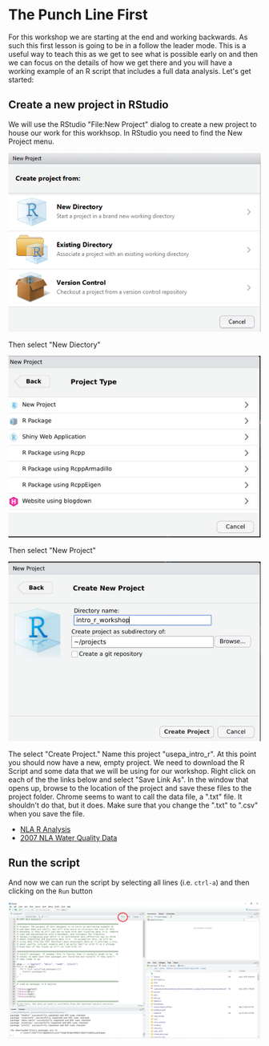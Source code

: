 

# The Punch Line First

For this workshop we are starting at the end and working backwards.  As such this first lesson is going to be in a follow the leader mode.  This is a useful way to teach this as we get to see what is possible early on and then we can focus on the details of how we get there and you will have a working example of an R script that includes a full data analysis.  Let's get started:

## Create a new project in RStudio

We will use the RStudio "File:New Project" dialog to create a new project to house our work for this workhsop.  In RStudio you need to find the New Project menu.

![rstudio_proj1](figures/rstudio_proj1.png)

Then select "New Diectory"

![new directory](figures/rstudio_project_new.jpg)


Then select "New Project"

![rstudio_proj1](figures/rstudio_project_new2.jpg)

The select "Create Project."  Name this project "usepa_intro_r". At this point you should now have a new, empty project.  We need to download the R Script and some data that we will be using for our workshop.  Right click on each of the the links below and select "Save Link As".  In the window that opens up, browse to the location of the project and save these files to the project folder.  Chrome seems to want to call the data file, a ".txt" file.  It shouldn't do that, but it does.  Make sure that you change the ".txt" to ".csv" when you save the file. 

- [NLA R Analysis](https://raw.githubusercontent.com/usepa/intro_r_workshop/master/lessons/nla_analysis.R)
- [2007 NLA Water Quality Data](https://www.epa.gov/sites/production/files/2014-10/nla2007_chemical_conditionestimates_20091123.csv)

## Run the script

And now we can run the script by selecting all lines (i.e. `ctrl-a`) and then clicking on the `Run` button

![rstudio_knit](figures/rstudio_run.jpg)
